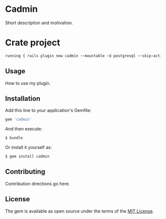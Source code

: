 # Cadmin
Short description and motivation.

# Crate project 
```ruby
running { rails plugin new cadmin --mountable -d postgresql --skip-action-cable --skip-bootsnap --skip-bundle --skip-javascript --skip-keeps --skip-listen --skip-spring --skip-system-test  --skip-turbolinks --skip-webpack-install --skip-yarn}
```

## Usage
How to use my plugin.

## Installation
Add this line to your application's Gemfile:

```ruby
gem 'cadmin'
```

And then execute:
```bash
$ bundle
```

Or install it yourself as:
```bash
$ gem install cadmin
```

## Contributing
Contribution directions go here.

## License
The gem is available as open source under the terms of the [MIT License](https://opensource.org/licenses/MIT).
